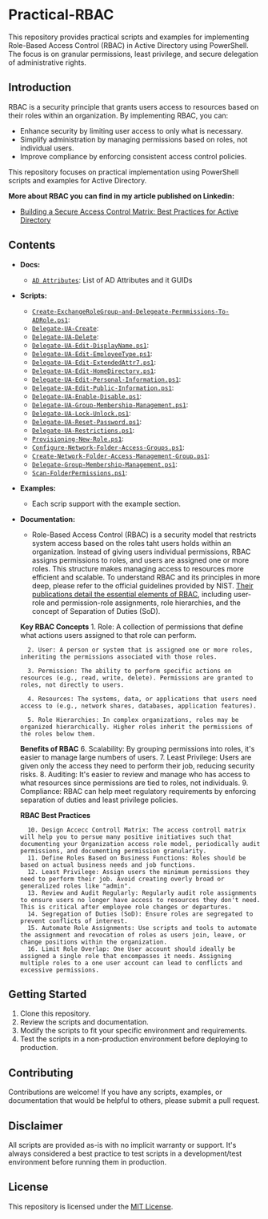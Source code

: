 # Practical-RBAC

This repository provides practical scripts and examples for implementing Role-Based Access Control (RBAC) in Active Directory using PowerShell. The focus is on granular permissions, least privilege, and secure delegation of administrative rights.

## Introduction

RBAC is a security principle that grants users access to resources based on their roles within an organization. By implementing RBAC, you can:

* Enhance security by limiting user access to only what is necessary.
* Simplify administration by managing permissions based on roles, not individual users.
* Improve compliance by enforcing consistent access control policies.

This repository focuses on practical implementation using PowerShell scripts and examples for Active Directory.

**More about RBAC you can find in my article published on Linkedin:**

- [Building a Secure Access Control Matrix: Best Practices for Active Directory](https://www.linkedin.com/pulse/building-secure-access-control-matrix-best-practices-active-zaikin-7gr4e)
>
## Contents

* **Docs:**
    * [`AD Attributes`](https://github.com/maxzaikin/Practical-RBAC/blob/main/AD%20Attributes/AD%20Attributes.md): List of AD Attributes and it GUIDs  
  
* **Scripts:**
    * [`Create-ExchangeRoleGroup-and-Delegeate-Permmissions-To-ADRole.ps1`](https://github.com/maxzaikin/Practical-RBAC/blob/main/Create-ExchangeRoleGroup-and-Delegeate-Permmissions-To-ADRole/Create-ExchangeRoleGroup-and-Delegeate-Permmissions-To-ADRole.ps1):
    * [`Delegate-UA-Create`](https://github.com/maxzaikin/Practical-RBAC/blob/main/Delegate-UA-Create/Delegate-UA-Create.ps1):
    * [`Delegate-UA-Delete`](https://github.com/maxzaikin/Practical-RBAC/blob/main/Delegate-UA-Delete/Delegate-UA-Delete.ps1):
    * [`Delegate-UA-Edit-DisplayName.ps1`](https://github.com/maxzaikin/Practical-RBAC/blob/main/Delegate-UA-Edit-DisplayName/Delegate-UA-Edit-DisplayName.ps1):
    * [`Delegate-UA-Edit-EmployeeType.ps1`](https://github.com/maxzaikin/Practical-RBAC/blob/main/Delegate-UA-Edit-EmployeeType/Delegate-UA-Edit-EmployeeType.ps1):
    * [`Delegate-UA-Edit-ExtendedAttr7.ps1`](https://github.com/maxzaikin/Practical-RBAC/blob/main/Delegate-UA-Edit-ExtendedAttrib/Delegate-UA-Edit-ExtendedAttr7.ps1):
    * [`Delegate-UA-Edit-HomeDirectory.ps1`](https://github.com/maxzaikin/Practical-RBAC/blob/main/Delegate-UA-Edit-HomeDirectory/Delegate-UA-Edit-HomeDirectory.ps1):
    * [`Delegate-UA-Edit-Personal-Information.ps1`](https://github.com/maxzaikin/Practical-RBAC/blob/main/Delegate-UA-Edit-Personal-Information/Delegate-UA-Edit-Personal-Information.ps1):
    * [`Delegate-UA-Edit-Public-Information.ps1`](https://github.com/maxzaikin/Practical-RBAC/blob/main/Delegate-UA-Edit-Public-Information/Delegate-UA-Edit-Public-Information.ps1):
    * [`Delegate-UA-Enable-Disable.ps1`](https://github.com/maxzaikin/Practical-RBAC/blob/main/Delegate-UA-Enable-Disable/Delegate-UA-Enable-Disable.ps1):
    * [`Delegate-UA-Group-Membership-Management.ps1`](https://github.com/maxzaikin/Practical-RBAC/blob/main/Delegate-UA-Group-Membership-Management/Delegate-UA-Group-Membership-Management.ps1):
    * [`Delegate-UA-Lock-Unlock.ps1`](https://github.com/maxzaikin/Practical-RBAC/blob/main/Delegate-UA-Lock-Unlock/Delegate-UA-Lock-Unlock.ps1):
    * [`Delegate-UA-Reset-Password.ps1`](https://github.com/maxzaikin/Practical-RBAC/blob/main/Delegate-UA-Reset-Password/Delegate-UA-Reset-Password.ps1):
    * [`Delegate-UA-Restrictions.ps1`](https://github.com/maxzaikin/Practical-RBAC/blob/main/Delegate-UA-Restrictions/Delegate-UA-Restrictions.ps1):
    * [`Provisioning-New-Role.ps1`](https://github.com/maxzaikin/Practical-RBAC/blob/main/Provisioning-New-Role/Provisioning-New-Role.ps1):
    * [`Configure-Network-Folder-Access-Groups.ps1`](https://github.com/maxzaikin/Practical-RBAC/blob/main/Shared-Folders-Access-Management/Configure-Network-Folder-Access-Groups.ps1):
    * [`Create-Network-Folder-Access-Management-Group.ps1`](https://github.com/maxzaikin/Practical-RBAC/blob/main/Shared-Folders-Access-Management/Create-Network-Folder-Access-Management-Group.ps1):
    * [`Delegate-Group-Membership-Management.ps1`](https://github.com/maxzaikin/Practical-RBAC/blob/main/Shared-Folders-Access-Management/Delegate-Group-Membership-Management.ps1):
    * [`Scan-FolderPermissions.ps1`](https://github.com/maxzaikin/Practical-RBAC/blob/main/Shared-Folders-Access-Management/Scan-FolderPermissions.ps1):
  
* **Examples:**
    * Each scrip support with the example section.
  
* **Documentation:**
    * Role-Based Access Control (RBAC) is a security model that restricts system access based on the roles taht users holds within an organization. Instead of giving users individual permissions, RBAC assigns permissions to roles, and users are assigned one or more roles. This structure makes managing access to resources more efficient and scalable.
    To understand RBAC and its principles in more deep, please refer to the official guidelines provided by NIST. [Their publications detail the essential elements of RBAC](https://csrc.nist.gov/projects/role-based-access-control), including user-role and permission-role assignments, role hierarchies, and the concept of Separation of Duties (SoD).

    **Key RBAC Concepts**
        1. Role: A collection of permissions that define what actions users assigned to that role can perform.

        2. User: A person or system that is assigned one or more roles, inheriting the permissions associated with those roles.

        3. Permission: The ability to perform specific actions on resources (e.g., read, write, delete). Permissions are granted to roles, not directly to users.

        4. Resources: The systems, data, or applications that users need access to (e.g., network shares, databases, application features).

        5. Role Hierarchies: In complex organizations, roles may be organized hierarchically. Higher roles inherit the permissions of the roles below them.

    **Benefits of RBAC**
        6. Scalability: By grouping permissions into roles, it's easier to manage large numbers of users.
        7. Least Privilege: Users are given only the access they need to perform their job, reducing security risks.
        8. Auditing: It's easier to review and manage who has access to what resources since permissions are tied to roles, not individuals.
        9. Compliance: RBAC can help meet regulatory requirements by enforcing separation of duties and least privilege policies.

    **RBAC Best Practices**

        10. Design Accecc Controll Matrix: The access controll matrix will help you to persue many positive initiatives such that documenting your Organization access role model, periodically audit permissions, and documenting permission granularity.
        11. Define Roles Based on Business Functions: Roles should be based on actual business needs and job functions. 
        12. Least Privilege: Assign users the minimum permissions they need to perform their job. Avoid creating overly broad or generalized roles like "admin".
        13. Review and Audit Regularly: Regularly audit role assignments to ensure users no longer have access to resources they don't need. This is critical after employee role changes or departures.
        14. Segregation of Duties (SoD): Ensure roles are segregated to prevent conflicts of interest. 
        15. Automate Role Assignments: Use scripts and tools to automate the assignment and revocation of roles as users join, leave, or change positions within the organization.
        16. Limit Role Overlap: One User account should ideally be assigned a single role that encompasses it needs. Assigning multiple roles to a one user account can lead to conflicts and excessive permissions.

## Getting Started

1. Clone this repository.
2. Review the scripts and documentation.
3. Modify the scripts to fit your specific environment and requirements.
4. Test the scripts in a non-production environment before deploying to production.

## Contributing

Contributions are welcome! If you have any scripts, examples, or documentation that would be helpful to others, please submit a pull request.

## Disclaimer

All scripts are provided as-is with no implicit warranty or support. It's always considered a best practice to test scripts in a development/test environment before running them in production.

## License

This repository is licensed under the [MIT License](LICENSE).
